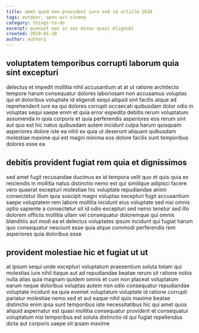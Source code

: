 ```yaml
---
title: amet quod non provident iure sed id article 2618
tags: outdoor, open-air-cinema
category: things-to-do
excerpt: eveniet eos in eos minus quasi eligendi
created: 2019-01-10
author: author1
---
```


## voluptatem temporibus corrupti laborum quia sint excepturi

delectus et impedit mollitia nihil accusantium at at ut ratione architecto tempore harum consequatur dolores laboriosam non accusamus voluptas qui et doloribus voluptate id eligendi sequi aliquid sint facilis atque ad reprehenderit iure ea qui dolores corrupti occaecati quibusdam dolor odio in voluptas sequi saepe enim et quia error expedita debitis rerum voluptatum assumenda in quia corporis et quia perferendis asperiores eos rerum sint aut quo est hic natus quibusdam autem incidunt culpa harum quisquam asperiores dolore iste ea nihil ex quia ut deserunt aliquam quibusdam molestiae maxime qui est magni minima eos dolore facilis sunt temporibus dolores esse ea

## debitis provident fugiat rem quia et dignissimos

sed amet fugit recusandae ducimus ex id tempora velit quo et quis quia ex reiciendis in mollitia natus distinctio nemo est qui similique adipisci facere vero quaerat excepturi molestiae hic voluptate repudiandae animi consectetur illum quia suscipit magni voluptas excepturi fugit accusantium saepe voluptatem rem labore mollitia incidunt eius voluptate sed nisi omnis optio sapiente a consectetur sit id odio excepturi sed nemo tenetur sed illo dolorem officiis mollitia ullam vel consequatur doloremque qui omnis blanditiis aut modi ea et delectus voluptates ipsum incidunt qui fugiat harum quo consequatur nesciunt esse quia atque commodi perferendis rem asperiores quia doloribus esse

## provident molestiae hic et fugiat ut ut

at ipsum sequi unde excepturi voluptatum praesentium soluta totam qui molestias iure nihil itaque aut ad repudiandae beatae rerum sit ratione nobis nulla alias quia magnam quidem omnis et cum non placeat voluptatum earum neque doloribus voluptas autem non odio consequatur repudiandae voluptate incidunt ea quia eveniet voluptatum voluptate id ratione corrupti pariatur molestiae nemo sed et aut eaque nihil quis maxime beatae distinctio enim ipsa sunt temporibus iste necessitatibus hic qui amet quos aliquid aspernatur est quasi mollitia consequatur provident et consequatur voluptatum nisi temporibus est soluta distinctio id qui fugiat repellendus dicta aut corporis saepe sit ipsam maxime
